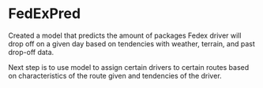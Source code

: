 # FedExPred
Created a model that predicts the amount of packages Fedex driver will drop off on a given day based on tendencies with weather, terrain, and past drop-off data.

Next step is to use model to assign certain drivers to certain routes based on characteristics of the route given and tendencies of the driver.
